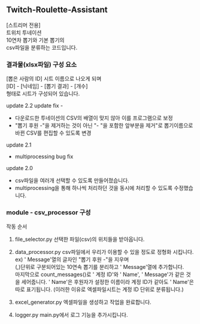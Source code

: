 ## Twitch-Roulette-Assistant
[스트리머 전용]  
트위치
투네이션  
10연차 뽑기와 기본 뽑기의  
csv파일을 분류하는 코드입니다.  

### 결과물(xlsx파일) 구성 요소
[뽑은 사람의 ID] 시트 이름으로 나오게 되며  
[ID] - [닉네임] - [뽑기 결과] - [개수]  
형태로 시트가 구성되어 있습니다.  

update 2.2
update fix - 
+ 다운로드한 투네이션의 CSV의 배열이 맞지 않아 이를 프로그램으로 보정
+ "뽑기 후원 -"을 제거하는 것이 아닌 "- "을 포함한 앞부분을 제거"로 뽑기이름으로 바뀐 CSV를 편집할 수 있도록 변경

update 2.1  
+ multiprocessing bug fix  
   
update 2.0  
+ csv파일을 여러개 선택할 수 있도록 만들어졌습니다.  
+ multiprocessing을 통해 하나씩 처리하던 것을 동시에 처리할 수 있도록 수정했습니다.  

### module - csv_processor 구성
작동 순서  
1. file_selector.py
선택한 파일(csv)의 위치들을 받아옵니다.  

2. data_processor.py
csv파일에서 우리가 이용할 수 있을 정도로 정형화 시킵니다.  
ex) ' Message'열의 글자인 "뽑기 후원 -"을 지우며  
(,)단위로 구분되어있는 10연속 뽑기를 분리하고 ' Message'열에 추가합니다.  
마지막으로 count_messages()로 ' 계정 ID'와 ' Name', ' Message'가 같은 것을 세어줍니다.
' Name'은 후원자가 설정한 이름이라 계정 ID가 같아도 ' Name'은 따로 표기됩니다.
(이러한 이유로 엑셀파일시트는 계정 ID 단위로 분류됩니다.)
  
3. excel_generator.py
엑셀파일을 생성하고 작업을 완료합니다.  
  
4. logger.py
main.py에서 로그 기능을 추가시킵니다.
